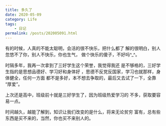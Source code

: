 ```yaml
---
title: 多久了
date: 2020-05-09
category: Life
tags:
    - 日记
permalink: /posts/202005091.html
---
```


有的时候，人真的不能太聪明，会活的很不快乐，把什么都了
解的很明白，别人忽悠不了你，别人不快乐，你也生气，
做个快乐的傻子，不好吗^_^。

时隔多年，我再一次拿到了三好学生这个荣誉，我觉得我还
是不够格的，三好学生指的是思想品德好、学习好和身体好
，思德不反党反国家，学习也就那样，身体健全，任何一方面
都不是多好，本不想去争取的，最后又去试了一下，全靠
“厚爱”。

上次还是高中，班级前十就是三好学生了，因为班级热爱学习的
不多，获取要容易一点。

时间越久，越能了解到，知识让我们改变的是什么，将来无论贫穷
富有，总有些东西是买不来的，当然，你也买不来别人的。
